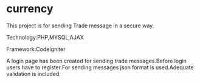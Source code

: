 # currency
This project is for sending Trade message in a secure way.

Technology:PHP,MYSQL,AJAX

Framework:CodeIgniter

A login page has been created for sending trade messages.Before login users have to register.For sending messages json format is used.Adequate validation is included.
